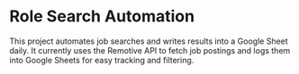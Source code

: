 # Role Search Automation

This project automates job searches and writes results into a Google Sheet daily.
It currently uses the Remotive API to fetch job postings and logs them into Google Sheets for easy tracking and filtering.
